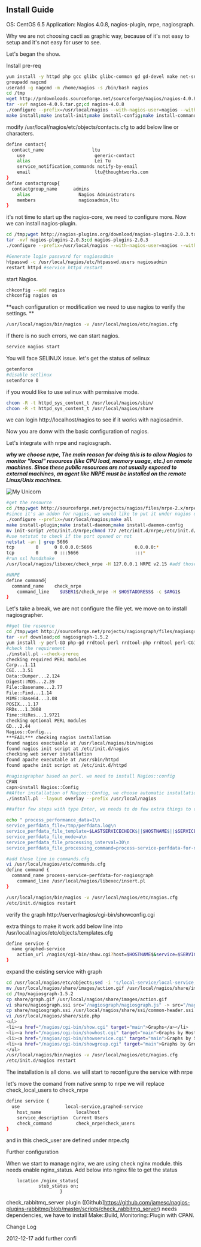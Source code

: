 ## Install Guide

OS: CentOS 6.5
Application: Nagios 4.0.8, nagios-plugin, nrpe, nagiosgraph.

Why we are not choosing cacti as graphic way, because of it's not easy to setup and it's not easy for user to see.

Let's began the show.

Install pre-req
```bash
yum install -y httpd php gcc glibc glibc-common gd gd-devel make net-snmp openssl-devel 
groupadd nagcmd
useradd -g nagcmd -m /home/nagios -s /bin/bash nagios 
cd /tmp 
wget http://prdownloads.sourceforge.net/sourceforge/nagios/nagios-4.0.8.tar.gz
tar -xvf nagios-4.0.9.tar.gz;cd nagios-4.0.8
./configure --prefix=/usr/local/nagios --with-nagios-user=nagios --with-nagios-group=nagios --with-command-group=nagcmd;make all 
make install;make install-init;make install-config;make install-commandmode;make install-webconf
```

modify /usr/local/nagios/etc/objects/contacts.cfg to add below line or characters.

```bash
define contact{
  contact_name                  ltu
    use                          generic-contact
    alias                        Lei Tu
    service_notification_commands notify-by-email
    email                        ltu@thoughtworks.com
}
define contactgroup{
  contactgroup_name      admins
    alias                  Nagios Administrators
    members                nagiosadmin,ltu
}
```


it's not time to start up the nagios-core, we need to configure more.
Now we can install nagios-plugin.
```bash
cd /tmp;wget http://nagios-plugins.org/download/nagios-plugins-2.0.3.tar.gz
tar -xvf nagios-plugins-2.0.3;cd nagios-plugins-2.0.3
./configure --prefix=/usr/local/nagios --with-nagios-user=nagios --with-nagios-group=nagios;make;make install

#Generate login password for nagiosadmin
htpasswd -c /usr/local/nagios/etc/htpasswd.users nagiosadmin
restart httpd #service httpd restart
```

start Nagios.
```bash
chkconfig --add nagios
chkconfig nagios on
```

**each configuration or modification we need to use nagios to verify the settings. **

```bash
/usr/local/nagios/bin/nagios -v /usr/local/nagios/etc/nagios.cfg
```
if there is no such errors, we can start nagios.
```bash
service nagios start
```

You will face SELINUX issue. let's get the status of selinux
```bash
getenforce
#disable setlinux
setenforce 0
```

if you would like to use selinux with permissive mode.
```bash
chcon -R -t httpd_sys_content_t /usr/local/nagios/sbin/
chcon -R -t httpd_sys_content_t /usr/local/nagios/share
```

we can login http://localhost/nagios to see if it works with nagiosadmin.

Now you are donw with the basic configuration of nagios.

Let's integrate with nrpe and nagiosgraph.

***why we choose nrpe, The main reason for doing this is to allow Nagios to monitor "local" resources (like CPU load, memory usage, etc.) on remote machines. Since these public resources are not usually exposed to external machines, an agent like NRPE must be installed on the remote Linux/Unix machines.***

![My Unicorn](http://exchange.nagios.org/components/com_mtree/img/listings/m/93.png)

```bash
#get the resource
cd /tmp;wget http://sourceforge.net/projects/nagios/files/nrpe-2.x/nrpe-2.15/nrpe-2.15.tar.gz/download tar -xvf download;cd nrpe-2.15 
#since it's an addon for nagios, we would like to put it under nagios directory
./configure --prefix=/usr/local/nagios;make all
make install-plugin;make install-daemon;make install-daemon-config
mv init-script /etc/init.d/nrpe;chmod 777 /etc/init.d/nrpe;/etc/init.d/nrpe start 
#use netstat to check if the port opened or not 
netstat -an | grep 5666 
tcp        0      0 0.0.0.0:5666                0.0.0.0:*                   LISTEN 
tcp        0      0 :::5666                     :::*                        LISTEN 
#run ssl handshake
/usr/local/nagios/libexec/check_nrpe -H 127.0.0.1 NRPE v2.15 #add those line in /usr/local/nagios/etc/obejct/commands.cfg 
```

```bash
#NRPE 
define command{     
  command_name    check_nrpe     
    command_line    $USER1$/check_nrpe -H $HOSTADDRESS$ -c $ARG1$ 
}
```


Let's take a break, we are not configure the file yet. we move on to install nagiosgrapher.

```bash
##get the resource 
cd /tmp;wget http://sourceforge.net/projects/nagiosgraph/files/nagiosgraph/1.5.2/nagiosgraph-1.5.2.tar.gz/download
tar -xvf download;cd nagiosgraph-1.5.2
yum install -y perl-GD php-gd rrdtool-perl rrdtool-php rrdtool perl-CGI perl-Time-HiRes
#check the requirement
./install.pl --check-prereq 
checking required PERL modules  
Carp...1.11   
CGI...3.51
Data::Dumper...2.124
Digest::MD5...2.39
File::Basename...2.77
File::Find...1.14
MIME::Base64...3.08
POSIX...1.17
RRDs...1.3008
Time::HiRes...1.9721 
checking optional PERL modules
GD...2.44
Nagios::Config... 
***FAIL*** checking nagios installation   
found nagios exectuable at /usr/local/nagios/bin/nagios  
found nagios init script at /etc/init.d/nagios 
checking web server installation   
found apache executable at /usr/sbin/httpd   
found apache init script at /etc/init.d/httpd 

#nagiosgrapher based on perl. we need to install Nagios::config 
CPAN
capn>install Nagios::Config 
##After installation of Nagios::Config, we choose automatic installation 
./install.pl --layout overlay --prefix /usr/local/nagios 

##after few steps with type Enter, we needs to do few extra things to complete the installation

echo " process_performance_data=1\n
service_perfdata_file=/tmp/perfdata.log\n
service_perfdata_file_template=$LASTSERVICECHECK$||$HOSTNAME$||$SERVICEDESC$||$SERVICEOUTPUT$||$SERVICEPERFDATA$\n
service_perfdata_file_mode=a\n
service_perfdata_file_processing_interval=30\n
service_perfdata_file_processing_command=process-service-perfdata-for-nagiosgraph" >> /usr/local/nagios/etc/nagios.cfg 

#add those line in commands.cfg
vi /usr/local/nagios/etc/commands.cfg 
define command {   
  command_name process-service-perfdata-for-nagiosgraph
    command_line /usr/local/nagios/libexec/insert.pl 
}

/usr/local/nagios/bin/nagios -v /usr/local/nagios/etc/nagios.cfg
/etc/init.d/nagios restart
```
verify the graph
http://server/nagios/cgi-bin/showconfig.cgi

extra things to make it work
add below line into /usr/local/nagios/etc/objects/templates.cfg 
```bash
define service {        
  name graphed-service        
    action_url /nagios/cgi-bin/show.cgi?host=$HOSTNAME$&service=$SERVICEDESC$' onMouseOver='showGraphPopup(this)' onMouseOut='hideGraphPopup()' rel='/nagios/cgi-bin/showgraph.cgi?host=$HOSTNAME$&service=$SERVICEDESC$&period=week&rrdopts=-w+450+-j        register 0     
}
```

expand the existing service with graph
```bash
cd /usr/local/nagios/etc/objects;sed -i 's/local-service/local-service,graphed-service/g' localhost.cfg #modify the gif
mv /usr/local/nagios/share/images/action.gif /usr/local/nagios/share/images/action.gif-orig
cd /tmp/nagiosgraph-1.5.2
cp share/graph.gif /usr/local/nagios/share/images/action.gif
vi share/nagiosgraph.ssi src="/nagiosgraph/nagiosgraph.js" -> src="/nagios/nagiosgraph.js"
cp share/nagiosgraph.ssi /usr/local/nagios/share/ssi/common-header.ssi
vi /usr/local/nagios/share/side.php
<ul>
<li><a href="/nagios/cgi-bin/show.cgi" target="main">Graphs</a></li>
<li><a href="/nagios/cgi-bin/showhost.cgi" target="main">Graphs by Host</a></li>
<li><a href="/nagios/cgi-bin/showservice.cgi" target="main">Graphs by Service</a></li>
<li><a href="/nagios/cgi-bin/showgroup.cgi" target="main">Graphs by Group</a></li>
</ul>
/usr/local/nagios/bin/nagios -v /usr/local/nagios/etc/nagios.cfg
/etc/init.d/nagios restart
```


The installation is all done. we will start to reconfigure the service with nrpe


let's move the comand from native snmp to nrpe
we will replace check_local_users to check_nrpe


```bash 
define service {
  use                 local-service,graphed-service
    host_name             localhost
    service_description  Current Users
    check_command         check_nrpe!check_users
}
```

and in this  check_user are defined under nrpe.cfg

Further configuration

When we start to manage nginx, we are using check nginx module. this needs enable nginx_status.
Add below into nginx file to get the status

        location /nginx_status{
                stub_status on;
                        }

check_rabbitmq_server plugin ([Github]https://github.com/jamesc/nagios-plugins-rabbitmq/blob/master/scripts/check_rabbitmq_server) needs dependencies, we have to install Make::Build, Monitoring::Plugin with CPAN.


Change Log

2012-12-17 add further confi
